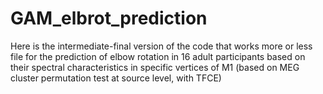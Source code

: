 # GAM_elbrot_prediction
Here is the intermediate-final version of the code that works more or less file for the prediction of elbow rotation in 16 adult participants based on their spectral characteristics in specific vertices of M1 (based on MEG cluster permutation test at source level, with TFCE) 
